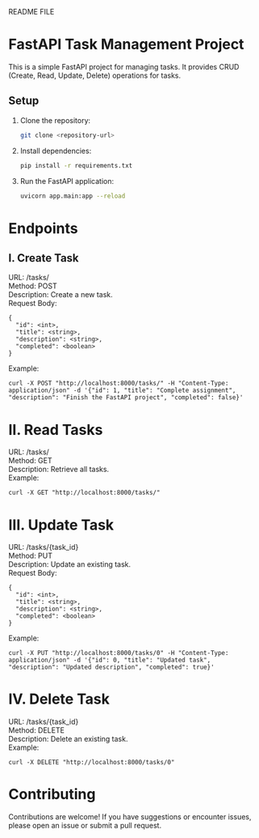 README FILE
# FastAPI Task Management Project

This is a simple FastAPI project for managing tasks. It provides CRUD (Create, Read, Update, Delete) operations for tasks.

## Setup

1. Clone the repository:
   ```bash
   git clone <repository-url>

2. Install dependencies:

    ```bash
    pip install -r requirements.txt

3. Run the FastAPI application:

    ```bash
    uvicorn app.main:app --reload
   

# Endpoints
## I. Create Task
URL: /tasks/ <br>
Method: POST <br>
Description: Create a new task. <br>
Request Body: <br>

    {
      "id": <int>,
      "title": <string>,
      "description": <string>,
      "completed": <boolean>
    }

Example:

    curl -X POST "http://localhost:8000/tasks/" -H "Content-Type: application/json" -d '{"id": 1, "title": "Complete assignment", "description": "Finish the FastAPI project", "completed": false}'

# II. Read Tasks
URL: /tasks/ <br>
Method: GET <br>
Description: Retrieve all tasks. <br>
Example: <br>

    curl -X GET "http://localhost:8000/tasks/"
# III. Update Task
URL: /tasks/{task_id} <br>
Method: PUT <br>
Description: Update an existing task. <br>
Request Body: <br>

    {
      "id": <int>,
      "title": <string>,
      "description": <string>,
      "completed": <boolean>
    }

Example:

    curl -X PUT "http://localhost:8000/tasks/0" -H "Content-Type: application/json" -d '{"id": 0, "title": "Updated task", "description": "Updated description", "completed": true}'


# IV. Delete Task
URL: /tasks/{task_id} <br>
Method: DELETE <br>
Description: Delete an existing task. <br>
Example: <br>

    curl -X DELETE "http://localhost:8000/tasks/0"



# Contributing
Contributions are welcome! If you have suggestions or encounter issues, please open an issue or submit a pull request.